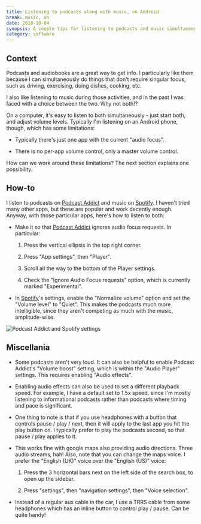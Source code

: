 ```yaml
---
title: Listening to podcasts along with music, on Android
break: music, on
date: 2018-10-04
synopsis: A couple tips for listening to podcasts and music simultaneously.
category: software
---
```


## Context

Podcasts and audiobooks are a great way to get info. I particularly
like them because I can simultaneously do things that don't require
singular focus, such as driving, exercising, doing dishes, cooking,
etc.

I also like listening to music during those activities, and in the
past I was faced with a choice between the two. Why not both!?

On a computer, it's easy to listen to both simultaneously - just start
both, and adjust volume levels. Typically I'm listening on an Android
phone, though, which has some limitations:

* Typically there's just one app with the current "audio focus".

* There is no per-app volume control, only a master volume control.

How can we work around these limitations? The next section explains
one possibility.

## How-to

I listen to podcasts on [Podcast Addict][] and music on [Spotify][]. I
haven't tried many other apps, but these are popular and work decently
enough. Anyway, with those particular apps, here's how to listen to
both:

* Make it so that [Podcast Addict][] ignores audio focus requests. In
  particular:

    1. Press the vertical ellipsis in the top right corner.

    2. Press "App settings", then "Player".

    3. Scroll all the way to the bottom of the Player settings.

    4. Check the "Ignore Audio Focus requests" option, which is
    currently marked "Experimental".

* In [Spotify][]'s settings, enable the "Normalize volume" option and
  set the "Volume level" to "Quiet". This makes the podcasts much more
  intelligible, since they aren't competing as much with the music,
  amplitude-wise.

![Podcast Addict and Spotify settings](./images/android-audio.png)

## Miscellania

* Some podcasts aren't very loud. It can also be helpful to enable
  Podcast Addict's "Volume boost" setting, which is within the "Audio
  Player" settings. This requires enabling "Audio effects".

* Enabling audio effects can also be used to set a different playback
  speed. For example, I have a default set to 1.5x speed, since I'm
  mostly listening to informational podcasts rather than podcasts
  where timing and pace is significant.

* One thing to note is that if you use headphones with a button that
  controls pause / play / next, then it will apply to the last app you
  hit the play button on.  I typically prefer to play the podcasts
  second, so that pause / play applies to it.

* This works fine with google maps also providing audio
  directions. Three audio streams, hah! Also, note that you can change
  the maps voice. I prefer the "English (UK)" voice over the "English
  (US)" voice:

  1. Press the 3 horizontal bars next on the left side of the search
     box, to open up the sidebar.

  2. Press "settings", then "navigation settings", then "Voice
     selection".

* Instead of a regular aux cable in the car, I use a TRRS cable from
  some headphones which has an inline button to control play /
  pause. Can be quite handy!

[Podcast Addict]: https://play.google.com/store/apps/details?id=com.bambuna.podcastaddict
[Spotify]: https://play.google.com/store/apps/details?id=com.spotify.music

